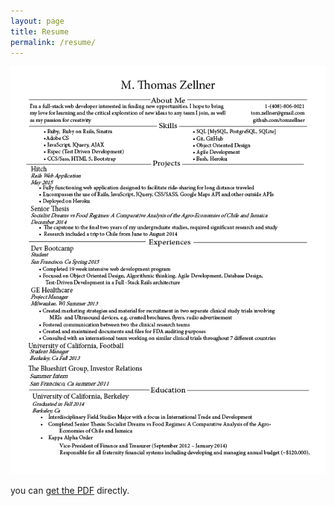 ```yaml
---
layout: page
title: Resume
permalink: /resume/
---
```



![Tom Zellner Resume](/assets/resume_photo.png)



you can [get the PDF](/assets/resume.pdf) directly.